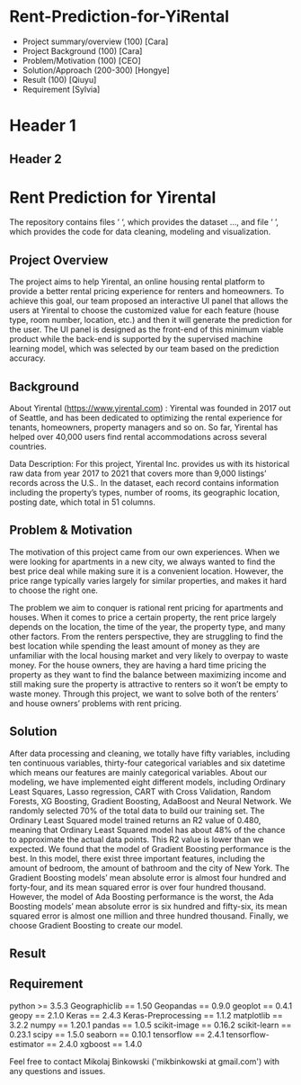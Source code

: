 # Rent-Prediction-for-YiRental
- Project summary/overview (100) [Cara]
- Project Background (100) [Cara]
- Problem/Motivation (100) [CEO]
- Solution/Approach (200-300) [Hongye]
- Result (100) [Qiuyu]
- Requirement [Sylvia]

# Header 1
## Header 2



# Rent Prediction for Yirental

The repository contains files ‘  ‘, which provides the dataset …, and file ‘  ’, which provides the code for data cleaning, modeling and visualization.

## Project Overview

The project aims to help Yirental, an online housing rental platform to provide a better rental pricing experience for renters and homeowners. To achieve this goal, our team proposed an interactive UI panel that allows the users at Yirental to choose the customized value for each feature (house type, room number, location, etc.) and then it will generate the prediction for the user. The UI panel is designed as the front-end of this minimum viable product while the back-end is supported by the supervised machine learning model, which was selected by our team based on the prediction accuracy.


## Background

About Yirental (https://www.yirental.com) : 
Yirental was founded in 2017 out of Seattle, and has been dedicated to optimizing the rental experience for tenants, homeowners, property managers and so on. So far, Yirental has helped over 40,000 users find rental accommodations across several countries.

Data Description: 
For this project, Yirental Inc. provides us with its historical raw data from year 2017 to 2021 that covers more than 9,000 listings’ records across the U.S.. In the dataset, each record contains information including the property’s types, number of rooms, its geographic location, posting date, which total in 51 columns. 



## Problem & Motivation

The motivation of this project came from our own experiences. When we were looking for apartments in a new city, we always wanted to find the best price deal while making sure it is a convenient location. However, the price range typically varies largely for similar properties, and makes it hard to choose the right one. 

The problem we aim to conquer is rational rent pricing for apartments and houses. When it comes to price a certain property, the rent price largely depends on the location, the time of the year, the property type, and many other factors. From the renters perspective, they are struggling to find the best location while spending the least amount of money as they are unfamiliar with the local housing market and very likely to overpay to waste money. For the house owners, they are having a hard time pricing the property as they want to find the balance between maximizing income and still making sure the property is attractive to renters so it won’t be empty to waste money. Through this project, we want to solve both of the renters’ and house owners’ problems with rent pricing.


## Solution

After data processing and cleaning, we totally have fifty variables, including ten continuous variables, thirty-four categorical variables and six datetime which means our features are mainly categorical variables. 
About our modeling, we have implemented eight different models, including Ordinary Least Squares, Lasso regression, CART with Cross Validation, Random Forests, XG Boosting, Gradient Boosting, AdaBoost and Neural Network. We randomly selected 70% of the total data to build our training set. The Ordinary Least Squared model trained returns an R2 value of 0.480, meaning that Ordinary Least Squared model has about 48% of the chance to approximate the actual data points. This R2 value is lower than we expected. We found that the model of Gradient Boosting performance is the best. In this model, there exist three important features, including the amount of bedroom, the amount of bathroom and the city of New York. The Gradient Boosting models’ mean absolute error is almost four hundred and forty-four, and its mean squared error is over four hundred thousand. However, the model of Ada Boosting performance is the worst, the Ada Boosting models’ mean absolute error is six hundred and fifty-six, its mean squared error is almost one million and three hundred thousand. 
Finally, we choose Gradient Boosting to create our model.

## Result

## Requirement

python >= 3.5.3
Geographiclib   ==    1.50
Geopandas   ==   0.9.0
geoplot   ==   0.4.1
geopy   ==    2.1.0
Keras   ==   2.4.3
Keras-Preprocessing   ==   1.1.2
matplotlib   ==   3.2.2
numpy   ==   1.20.1
pandas   ==   1.0.5
scikit-image   ==   0.16.2
scikit-learn   ==   0.23.1
scipy   ==   1.5.0
seaborn   ==   0.10.1
tensorflow   ==   2.4.1
tensorflow-estimator   ==   2.4.0
xgboost   ==   1.4.0


Feel free to contact Mikolaj Binkowski ('mikbinkowski at gmail.com') with any questions and issues.

